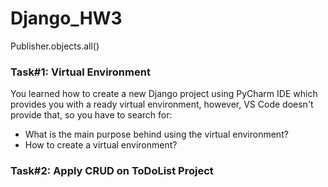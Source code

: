 # Django_HW3
Publisher.objects.all()

### Task#1: Virtual Environment

You learned how to create a new Django project using PyCharm IDE which provides you with a ready virtual environment, however, VS Code doesn't provide that, so you have to search for:

- What is the main purpose behind using the virtual environment?
- How to create a virtual environment?


### Task#2: Apply CRUD on ToDoList Project
